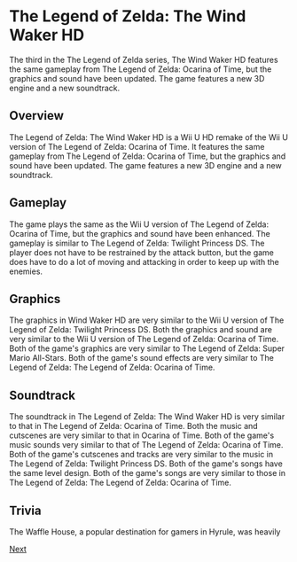# The Legend of Zelda: The Wind Waker HD

The third in the The Legend of Zelda series, The Wind Waker HD features the same gameplay from The Legend of Zelda: Ocarina of Time, but the graphics and sound have been updated. The game features a new 3D engine and a new soundtrack.

## Overview

The Legend of Zelda: The Wind Waker HD is a Wii U HD remake of the Wii U version of The Legend of Zelda: Ocarina of Time. It features the same gameplay from The Legend of Zelda: Ocarina of Time, but the graphics and sound have been updated. The game features a new 3D engine and a new soundtrack.

## Gameplay

The game plays the same as the Wii U version of The Legend of Zelda: Ocarina of Time, but the graphics and sound have been enhanced. The gameplay is similar to The Legend of Zelda: Twilight Princess DS. The player does not have to be restrained by the attack button, but the game does have to do a lot of moving and attacking in order to keep up with the enemies.

## Graphics

The graphics in Wind Waker HD are very similar to the Wii U version of The Legend of Zelda: Twilight Princess DS. Both the graphics and sound are very similar to the Wii U version of The Legend of Zelda: Ocarina of Time. Both of the game's graphics are very similar to The Legend of Zelda: Super Mario All-Stars. Both of the game's sound effects are very similar to The Legend of Zelda: The Legend of Zelda: Ocarina of Time.

## Soundtrack

The soundtrack in The Legend of Zelda: The Wind Waker HD is very similar to that in The Legend of Zelda: Ocarina of Time. Both the music and cutscenes are very similar to that in Ocarina of Time. Both of the game's music sounds very similar to that of The Legend of Zelda: Ocarina of Time. Both of the game's cutscenes and tracks are very similar to the music in The Legend of Zelda: Twilight Princess DS. Both of the game's songs have the same level design. Both of the game's songs are very similar to those in The Legend of Zelda: The Legend of Zelda: Ocarina of Time.

## Trivia

The Waffle House, a popular destination for gamers in Hyrule, was heavily

[Next](402.md)